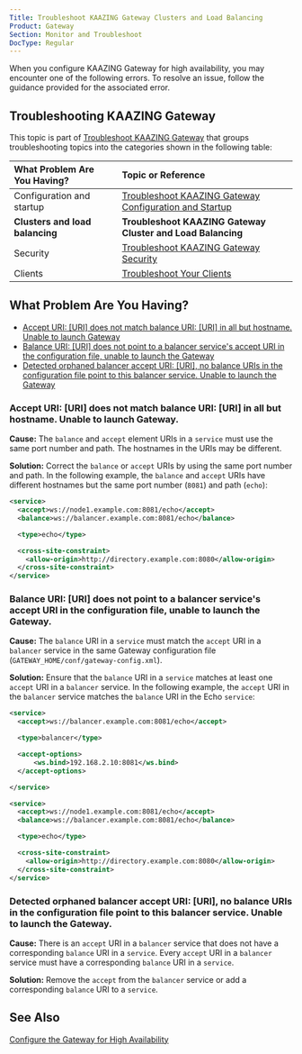 ```yaml
---
Title: Troubleshoot KAAZING Gateway Clusters and Load Balancing
Product: Gateway
Section: Monitor and Troubleshoot
DocType: Regular
---
```


When you configure KAAZING Gateway for high availability, you may encounter one of the following errors. To resolve an issue, follow the guidance provided for the associated error.

Troubleshooting KAAZING Gateway
---------------------------------------------------------------------

This topic is part of [Troubleshoot KAAZING Gateway](o_troubleshoot.md) that groups troubleshooting topics into the categories shown in the following table:

| What Problem Are You Having?    | Topic or Reference                                                                                |
|:--------------------------------|:--------------------------------------------------------------------------------------------------|
| Configuration and startup       | [Troubleshoot KAAZING Gateway Configuration and Startup](p_troubleshoot_gateway_configuration.md) |
| **Clusters and load balancing** | **Troubleshoot KAAZING Gateway Cluster and Load Balancing**                                       |
| Security                        | [Troubleshoot KAAZING Gateway Security](p_troubleshoot_security.md)                               |
| Clients                         | [Troubleshoot Your Clients](p_dev_troubleshoot.md)                                                |

What Problem Are You Having?
----------------------------

-   [Accept URI: [URI] does not match balance URI: [URI] in all but hostname. Unable to launch Gateway](#accept-uri-uri-does-not-match-balance-uri-uri-in-all-but-hostname-unable-to-launch-gateway)
-   [Balance URI: [URI] does not point to a balancer service's accept URI in the configuration file, unable to launch the Gateway](#balance-uri-uri-does-not-point-to-a-balancer-services-accept-uri-in-the-configuration-file-unable-to-launch-the-gateway)
-   [Detected orphaned balancer accept URI: [URI], no balance URIs in the configuration file point to this balancer service. Unable to launch the Gateway](#detected-orphaned-balancer-accept-uri-uri-no-balance-uris-in-the-configuration-file-point-to-this-balancer-service-unable-to-launch-the-gateway)

### Accept URI: [URI] does not match balance URI: [URI] in all but hostname. Unable to launch Gateway.

**Cause:** The `balance` and `accept` element URIs in a `service` must use the same port number and path. The hostnames in the URIs may be different.

**Solution:** Correct the `balance` or `accept` URIs by using the same port number and path. In the following example, the `balance` and `accept` URIs have different hostnames but the same port number (`8081`) and path (`echo`):

``` xml
<service>
  <accept>ws://node1.example.com:8081/echo</accept>
  <balance>ws://balancer.example.com:8081/echo</balance>

  <type>echo</type>

  <cross-site-constraint>
    <allow-origin>http://directory.example.com:8080</allow-origin>
  </cross-site-constraint>
</service>
```

### Balance URI: [URI] does not point to a balancer service's accept URI in the configuration file, unable to launch the Gateway.

**Cause:** The `balance` URI in a `service` must match the `accept` URI in a `balancer` service in the same Gateway configuration file (`GATEWAY_HOME/conf/gateway-config.xml`).

**Solution:** Ensure that the `balance` URI in a `service` matches at least one `accept` URI in a `balancer` service. In the following example, the `accept` URI in the `balancer` service matches the `balance` URI in the Echo `service`:

``` xml
<service>
  <accept>ws://balancer.example.com:8081/echo</accept>

  <type>balancer</type>

  <accept-options>
      <ws.bind>192.168.2.10:8081</ws.bind>
  </accept-options>

</service>

<service>
  <accept>ws://node1.example.com:8081/echo</accept>
  <balance>ws://balancer.example.com:8081/echo</balance>

  <type>echo</type>

  <cross-site-constraint>
    <allow-origin>http://directory.example.com:8080</allow-origin>
  </cross-site-constraint>
</service>
```

### Detected orphaned balancer accept URI: [URI], no balance URIs in the configuration file point to this balancer service. Unable to launch the Gateway.

**Cause:** There is an `accept` URI in a `balancer` service that does not have a corresponding `balance` URI in a `service`. Every `accept` URI in a `balancer` service must have a corresponding `balance` URI in a `service`.

**Solution:** Remove the `accept` from the `balancer` service or add a corresponding `balance` URI to a `service`.

See Also
--------

[Configure the Gateway for High Availability](../high-availability/o_high_availability.md)
